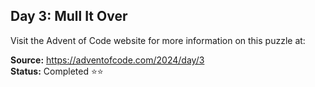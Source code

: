 ## Day 3: Mull It Over

Visit the Advent of Code website for more information on this puzzle at:

**Source:** https://adventofcode.com/2024/day/3<br>
**Status:** Completed ⭐⭐
